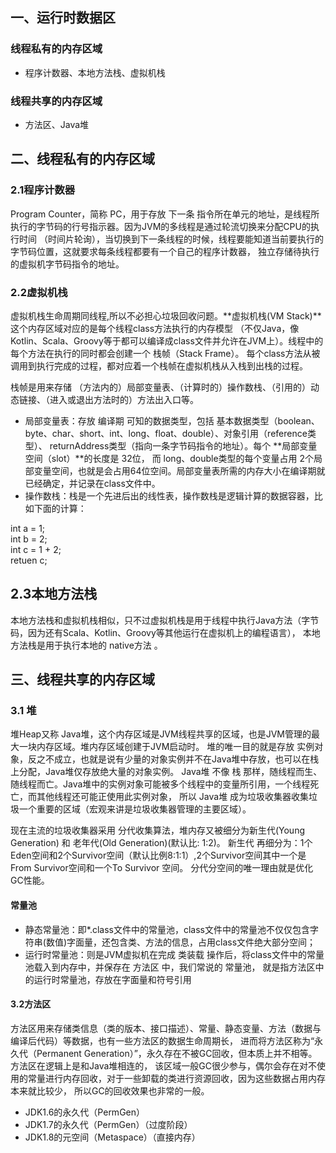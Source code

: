 <h2>一、运行时数据区</h2>
<h3>线程私有的内存区域</h3>
<ul>
  <li>程序计数器、本地方法栈、虚拟机栈</li>
</ul>
<h3>线程共享的内存区域</h3>
<ul>
  <li>方法区、Java堆</li>
</ul>

<h2>二、线程私有的内存区域</h2>
<h3>2.1程序计数器</h3>
<p>Program Counter，简称 PC，用于存放 下一条 指令所在单元的地址，是线程所执行的字节码的行号指示器。因为JVM的多线程是通过轮流切换来分配CPU的执行时间
（时间片轮询），当切换到下一条线程的时候，线程要能知道当前要执行的字节码位置，这就要求每条线程都要有一个自己的程序计数器，
独立存储待执行的虚拟机字节码指令的地址。</p>
<h3>2.2虚拟机栈</h3>
<p>
  虚拟机栈生命周期同线程,所以不必担心垃圾回收问题。**虚拟机栈(VM Stack)**这个内存区域对应的是每个线程class方法执行的内存模型
 （不仅Java，像Kotlin、Scala、Groovy等于都可以编译成class文件并允许在JVM上）。线程中的每个方法在执行的同时都会创建一个 栈帧（Stack Frame）。
  每个class方法从被调用到执行完成的过程，都对应着一个栈帧在虚拟机栈从入栈到出栈的过程。
</p>
<p>
栈帧是用来存储 （方法内的）局部变量表、（计算时的）操作数栈、（引用的）动态链接、（进入或退出方法时的）方法出入口等。
</p>
<ul>
  <li>
    局部变量表：存放 编译期 可知的数据类型，包括 基本数据类型（boolean、byte、char、short、int、long、float、double）、对象引用（reference类型）、
    returnAddress类型（指向一条字节码指令的地址）。每个 **局部变量空间（slot）**的长度是 32位，
    而 long、double类型的每个变量占用 2个局部变量空间，也就是会占用64位空间。局部变量表所需的内存大小在编译期就已经确定，并记录在class文件中。
  </li>
  <li>
    操作数栈：栈是一个先进后出的线性表，操作数栈是逻辑计算的数据容器，比如下面的计算：
  </li>
</ul>
int a = 1;<br/>
int b = 2;<br/>
int c = 1 + 2;<br/>
retuen c;<br/>

<h2>2.3本地方法栈</h2>
<p>
  本地方法栈和虚拟机栈相似，只不过虚拟机栈是用于线程中执行Java方法（字节码，因为还有Scala、Kotlin、Groovy等其他运行在虚拟机上的编程语言），
  本地方法栈是用于执行本地的 native方法 。
</p>

<h2>三、线程共享的内存区域</h2>
<h3>3.1 堆 </h3>
<p>
  堆Heap又称 Java堆，这个内存区域是JVM线程共享的区域，也是JVM管理的最大一块内存区域。堆内存区域创建于JVM启动时。
堆的唯一目的就是存放 实例对象，反之不成立，也就是说有少量的对象实例并不在Java堆中存放，也可以在栈上分配，Java堆仅存放绝大量的对象实例。
Java堆 不像 栈 那样，随线程而生、随线程而亡。Java堆中的实例对象可能被多个线程中的变量所引用，一个线程死亡，而其他线程还可能正使用此实例对象，
所以 Java堆 成为垃圾收集器收集垃圾一个重要的区域（宏观来讲是垃圾收集器管理的主要区域）。

现在主流的垃圾收集器采用 分代收集算法，堆内存又被细分为新生代(Young Generation) 和 老年代(Old Generation)(默认比: 1:2)。
新生代 再细分为：1个Eden空间和2个Survivor空间（默认比例8:1:1）,2个Survivor空间其中一个是From Survivor空间和一个To Survivor 空间。
分代分空间的唯一理由就是优化GC性能。
</p>
<h4>常量池</h4>
<ul>
  <li>静态常量池：即*.class文件中的常量池，class文件中的常量池不仅仅包含字符串(数值)字面量，还包含类、方法的信息，占用class文件绝大部分空间；</li>
  <li>运行时常量池：则是JVM虚拟机在完成 类装载 操作后，将class文件中的常量池载入到内存中，并保存在 方法区 中，我们常说的 常量池，
  就是指方法区中的运行时常量池，存放在字面量和符号引用</li>
</ul>
<h4>3.2方法区</h4>
<p>
  方法区用来存储类信息（类的版本、接口描述）、常量、静态变量、方法（数据与编译后代码）等数据，也有一些方法区的数据生命周期长，
  进而将方法区称为“永久代（Permanent Generation）”，永久存在不被GC回收，但本质上并不相等。方法区在逻辑上是和Java堆相连的，
  该区域一般GC很少参与，偶尔会存在对不使用的常量进行内存回收，对于一些卸载的类进行资源回收，因为这些数据占用内存本来就比较少，
  所以GC的回收效果也非常的一般。
</p>
<ul>
  <li>JDK1.6的永久代（PermGen）</li>
  <li>JDK1.7的永久代（PermGen）（过度阶段）</li>
  <li>JDK1.8的元空间（Metaspace）（直接内存）</li>
</ul>

